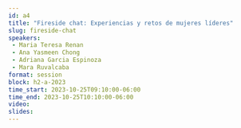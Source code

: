 ```yaml
---
id: a4
title: "Fireside chat: Experiencias y retos de mujeres líderes"
slug: fireside-chat 
speakers:
 - Maria Teresa Renan
 - Ana Yasmeen Chong 
 - Adriana Garcia Espinoza
 - Mara Ruvalcaba
format: session
block: h2-a-2023
time_start: 2023-10-25T09:10:00-06:00
time_end: 2023-10-25T10:10:00-06:00
video:
slides:
---
```

